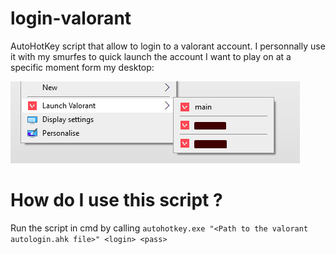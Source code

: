 # login-valorant
AutoHotKey script that allow to login to a valorant account. I personnally use it with my smurfes to quick launch the account I want to play on at a specific moment form my desktop:

![windows context menu valorant login](https://github.com/letchepare/login-valorant/blob/master/valorant%20autologin%20submenu.png?raw=true)

# How do I use this script ?
Run the script in cmd by calling `autohotkey.exe "<Path to the valorant autologin.ahk file>" <login> <pass>`

